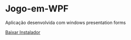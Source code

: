 # Jogo-em-WPF
Aplicação desenvolvida com windows presentation forms

<a href="https://github.com/LucasSilva321/Jogo-em-WPF/blob/master/Instalador.zip" download>Baixar Instalador</a>
